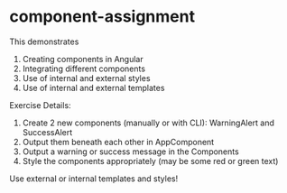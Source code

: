 # component-assignment
This demonstrates
1. Creating components in Angular
2. Integrating different components
3. Use of internal and external styles
4. Use of internal and external templates

Exercise Details:
1. Create 2 new components (manually or with CLI): WarningAlert and SuccessAlert
2. Output them beneath each other in AppComponent
3. Output a warning or success message in the Components
4. Style the components appropriately (may be some red or green text)

Use external or internal templates and styles!
